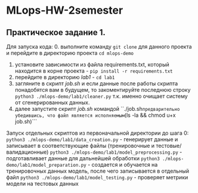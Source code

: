 # MLops-HW-2semester

## Практическое задание 1.
Для запуска кода:
0. выполните команду ```git clone``` для данного проекта и перейдите в директорию проекта ```cd mlops-demo```
1. установите зависимости из файла requirements.txt, который находится в корне проекта - ```pip install -r requirements.txt```
2. перейдите в директорию *lab1* - ```cd lab1```
3. загляните в скрипт *job.sh* и если данные после работы скрипта понадобятся вам в будущем, то закоментируйте последнюю строку ```python3 ./mlops-demo/lab1/cleaner.py``` т.к. именно очищает систему от сгенерированных данных.
4. далее запустите скрипт *job.sh* командой ``./job.sh``` предварительно убедившись, что файл является исполняемым ```(ls -la && chmod u+x job.sh)```

Запуск отдельных скриптов из первоначальной директории до шага 0:
```python3 ./mlops-demo/lab1/data_creation.py``` - генерирует данные и записывает в соответствующие файлы (тренировочные и тестовые/валидационные)
```python3 ./mlops-demo/lab1/model_preprocessing.py``` - подготавливает данные для дальнейшей обработки
```python3 ./mlops-demo/lab1/model_preparation.py``` - создается и обучается на тренировочных данных модель, после чего записывается в отдельный файл
```python3 ./mlops-demo/lab1/model_testing.py``` - проверяет метрики модели на тестовых данных
